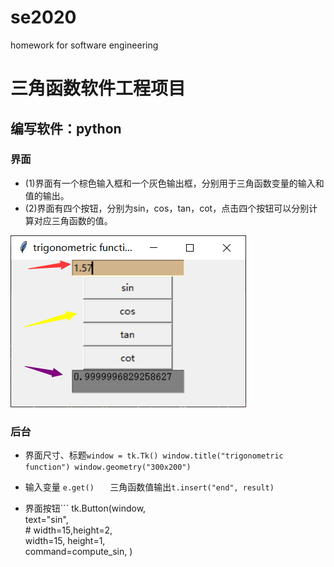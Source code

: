 # se2020
homework for software engineering

三角函数软件工程项目
=
编写软件：python
--
### 界面
* (1)界面有一个棕色输入框和一个灰色输出框，分别用于三角函数变量的输入和值的输出。
* (2)界面有四个按钮，分别为sin，cos，tan，cot，点击四个按钮可以分别计算对应三角函数的值。

![](https://github.com/PufeiLi/se2020/raw/master/界面.jpg)
### 后台
* 界面尺寸、标题```
             window = tk.Tk()
             window.title("trigonometric function")
             window.geometry("300x200")
             ```
* 输入变量 ```
             e.get()   
             ```
三角函数值输出```
         t.insert("end", result)
         ```<br>

* 界面按钮```
         tk.Button(window,<br>
                  text="sin",<br>
                  # width=15,height=2,<br>
                  width=15, height=1,<br>
                  command=compute_sin, )<br>
         
